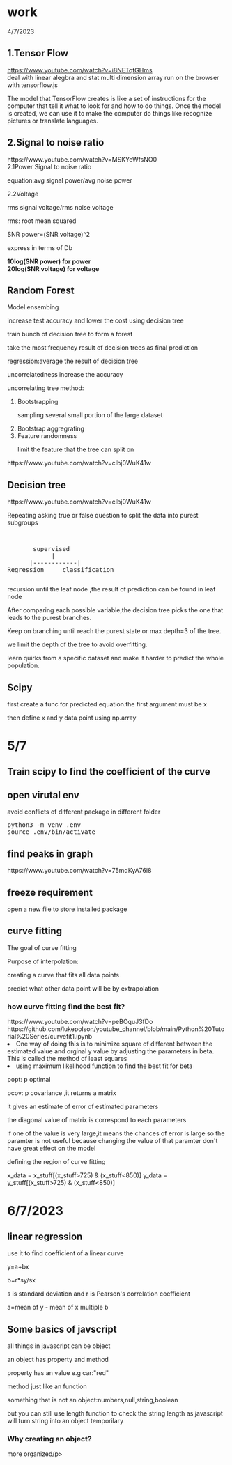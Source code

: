 # <h1>work</h1>


4/7/2023

<h2>1.Tensor Flow</h2>

https://www.youtube.com/watch?v=i8NETqtGHms
<br>
deal with linear alegbra and stat
multi dimension array
run on the browser with tensorflow.js

The model that TensorFlow creates is like a set of instructions for the computer that tell it what to look for and how to do things. Once the model is created, we can use it to make the computer do things like recognize pictures or translate languages.

<h2>2.Signal to noise ratio</h2>
https://www.youtube.com/watch?v=MSKYeWfsNO0
<br>
2.1Power Signal to noise ratio


<p>equation:avg signal power/avg noise power</p>
2.2Voltage
<p>rms signal voltage/rms noise voltage</p>
<p>rms: root mean squared</p>
<p>SNR power=(SNR voltage)^2</p>
<p>express in terms of Db</p>
<b>10log(SNR power) for power</b><br>
<b>20log(SNR voltage) for voltage</b>


<h2>Random Forest</h2>
<p>Model ensembing</p>
<p>increase test accuracy and lower the cost using decision tree</p>
<p>train bunch of decision tree to form a forest</p>
<p>take the most frequency result of decision trees as final prediction</p>
<p>regression:average the result of decision tree</p>
<p>uncorrelatedness increase the accuracy</p>
<p>uncorrelating tree method:</p>
<ol>
       <li>Bootstrapping
              <p>sampling several small portion of the large dataset  </p>
       </li>
       <li>Bootstrap aggregrating</li>
       <li>Feature randomness
              <p>limit the feature that the tree can split on</p>
       </li>
       
</ol>
<p>https://www.youtube.com/watch?v=cIbj0WuK41w</p>

<h2>Decision tree</h2>
<p>https://www.youtube.com/watch?v=cIbj0WuK41w</p>
<p>Repeating asking true or false question to split the data into purest subgroups</p>
<pre><p>  
       supervised
            |
      |------------|
Regression     classification
</p></pre>
<p>recursion until the leaf node ,the result of prediction can be found in leaf node</p>
<p>After comparing each possible variable,the decision tree picks the one that leads to the purest branches.</p>
<p>Keep on branching until reach the purest state or max depth=3 of the tree.</p>
<p>we limit the depth of the tree to avoid overfitting.</p>
<p>learn quirks from a specific dataset and make it harder to predict the whole population.</p>

<h2>Scipy</h2>
<p>first create a func for predicted equation.the first argument must be x</p>
<p>then define x and y data point using np.array</p>

<h1>5/7</h1>
<h2>Train scipy to find the coefficient of the curve</h2>
<h2>open virutal env</h2>
<p>avoid conflicts of different package in different folder</p>
<pre>python3 -m venv .env
source .env/bin/activate</pre>
<h2>find peaks in graph</h2>
https://www.youtube.com/watch?v=75mdKyA76i8
<h2>freeze requirement</h2>
<p>open a new file to store installed package</p>
<h2>curve fitting</h2>
<p>The goal of curve fitting</p>

<p>Purpose of interpolation:</p>
<p>creating a curve that fits all data points</p>
<p>predict what other data point will be by extrapolation</p>

<h3>how curve fitting find the best fit?</h3>
https://www.youtube.com/watch?v=peBOquJ3fDo
https://github.com/lukepolson/youtube_channel/blob/main/Python%20Tutorial%20Series/curvefit1.ipynb
<u1>
       <li>One way of doing this is to minimize 
square of different between the estimated value and orginal y value by adjusting the parameters in beta. 
              This is called the method of least squares
       </li>
       <li>using maximum likelihood function to find the best fit for beta</li>
</u1>
<p>popt: p optimal</p>
<p>pcov: p covariance ,it returns a matrix</p>
<p>it gives an estimate of error of estimated parameters</p>
<p>the diagonal value of matrix is correspond to each parameters</p>
<p>if one of the value is very large,it means the chances of error is large so the paramter is not useful because changing the value of that paramter don't have great effect on the model</p>
<p>defining the region of curve fitting</p>
<p>x_data = x_stuff[(x_stuff>725) & (x_stuff<850)]
y_data = y_stuff[(x_stuff>725) & (x_stuff<850)]</p>
<h1>6/7/2023</h1>

<h2>linear regression</h2>
<p>use it to find coefficient of a linear curve</p>
<p>y=a+bx</p>
<p>b=r*sy/sx</p>
<p>s is standard deviation and r is Pearson's correlation coefficient</p>
<p>a=mean of y - mean of x multiple b</p>

<h2>Some basics of javscript</h2>
<p>all things in javascript can be object</p>
<p>an object has property and method</p>
<p>property has an value e.g car:"red"</p>
<p>method just like an function</p>
<p>something that is not an object:numbers,null,string,boolean</p>
<p>but you can still use length function to check the string length as javascript will turn string into an object temporilary </p>
<h3>Why creating an object?</h3>
<p>more organized/p>
